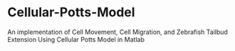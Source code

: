 # Cellular-Potts-Model
An implementation of Cell Movement, Cell Migration, and Zebrafish Tailbud Extension Using Cellular Potts Model in Matlab
